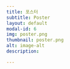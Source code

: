 ```yaml
---
title: 포스터
subtitle: Poster
layout: default
modal-id: 6
img: poster.png
thumbnail: poster.png
alt: image-alt
description:

---
```


